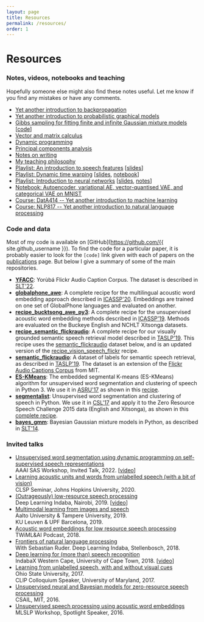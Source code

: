```yaml
---
layout: page
title: Resources
permalink: /resources/
order: 1
---
```


# Resources

### Notes, videos, notebooks and teaching

Hopefully someone else might also find these notes useful. Let me know if you find any mistakes or have any comments.

- [Yet another introduction to backpropagation]({{site.url}}/notes/kamper_backprop22.pdf)
- [Yet another introduction to probabilistic graphical models]({{site.url}}/notes/kamper_pgm_notes23.pdf)
- [Gibbs sampling for fitting finite and infinite Gaussian mixture models]({{site.url}}/notes/kamper_bayesgmm15.pdf)
  [[code](https://github.com/kamperh/bayes_gmm)]
- [Vector and matrix calculus]({{site.url}}/notes/kamper_matrixcalculus13.pdf)
- [Dynamic programming]({{site.url}}/notes/kamper_dynamic_programming22.pdf)
- [Principal components analysis]({{site.url}}/notes/kamper_pca23.pdf)
- [Notes on writing]({{site.url}}/notes/writing)
- [My teaching philosophy](https://www.kamperh.com/teaching_portfolio/)
- [Playlist: An introduction to speech features](https://www.youtube.com/playlist?list=PLmZlBIcArwhN8nFJ8VL1jLM2Qe7YCcmAb)
  [[slides]({{site.url}}/slides/speech_features-crop.pdf)]
- [Playlist: Dynamic time warping](https://www.youtube.com/playlist?list=PLmZlBIcArwhMJoGk5zpiRlkaHUqy5dLzL)
  [[slides]({{site.url}}/slides/dtw-crop.pdf), [notebook](https://github.com/kamperh/lecture_dtw_notebook/blob/main/dtw.ipynb)]
- [Playlist: Introduction to neural networks](https://www.youtube.com/playlist?list=PLmZlBIcArwhMHnIrNu70mlvZOwe6MqWYn)
  [[slides](https://www.kamperh.com/data414/slides/intro_nn-crop.pdf), [notes](https://www.kamperh.com/nlp817/notes/08_nn_notes.pdf)]
- [Notebook: Autoencoder, variational AE, vector-quantised VAE, and categorical VAE on MNIST](https://github.com/kamperh/autoencoders_mnist/blob/master/ae_mnist.ipynb)
- [Course: DatA414 -- Yet another introduction to machine learning](https://www.kamperh.com/data414/)
- [Course: NLP817 -- Yet another introduction to natural language processing](https://www.kamperh.com/nlp817/)


### Code and data

Most of my code is available on [GitHub](https://github.com/{{ site.github_username }}). To find the code for a particular paper, it is probably easier to look for the `[code]` link given with each of papers on the [publications]({{site.url}}/publications/) page. But below I give a summary of some of the main repositories.

- **[YFACC](https://www.kamperh.com/yfacc)**: Yorùbá Flickr Audio Caption Corpus. The dataset is described in [SLT'22](https://arxiv.org/abs/2210.04600).
- **[globalphone_awe](https://github.com/kamperh/globalphone_awe)**: A complete recipe for the multilingual acoustic word embedding approach described in [ICASSP'20](https://arxiv.org/abs/2002.02109). Embeddings are trained on one set of GlobalPhone languages and evaluated on another.
- **[recipe_bucktsong_awe_py3](https://github.com/kamperh/recipe_bucktsong_awe_py3)**: A complete recipe for the unsupervised acoustic word embedding methods described in [ICASSP'19](https://arxiv.org/abs/1811.00403). Methods are evaluated on the Buckeye English and NCHLT Xitsonga datasets.
- **[recipe_semantic_flickraudio](https://github.com/kamperh/recipe_semantic_flickraudio)**: A complete recipe for our visually grounded semantic speech retrieval model described in [TASLP'19](https://arxiv.org/abs/1710.01949). This recipe uses the [semantic_flickraudio](https://github.com/kamperh/semantic_flickraudio) dataset below, and is an updated version of the [recipe_vision_speech_flickr](https://github.com/kamperh/recipe_vision_speech_flickr) recipe.
- **[semantic_flickraudio](https://github.com/kamperh/semantic_flickraudio)**: A dataset of labels for semantic speech retrieval, as described in [TASLP'19](https://arxiv.org/abs/1710.01949).  The dataset is an extension of the [Flickr Audio Captions Corpus](https://groups.csail.mit.edu/sls/downloads/flickraudio/) from MIT.
- **[ES-KMeans](https://github.com/kamperh/eskmeans)**: The embedded segmental K-means (ES-KMeans) algorithm for unsupervised word segmentation and clustering of speech in Python 3. We use it in [ASRU'17](https://arxiv.org/abs/1703.08135) as shown in this [recipe](https://github.com/kamperh/bucktsong_eskmeans).
- **[segmentalist](https://github.com/kamperh/segmentalist)**: Unsupervised word segmentation and clustering of speech in Python. We use it in [CSL'17](https://arxiv.org/abs/1606.06950) and apply it to the Zero Resource Speech Challenge 2015 data (English and Xitsonga), as shown in this [complete recipe](https://github.com/kamperh/bucktsong_segmentalist).
- **[bayes_gmm](https://github.com/kamperh/bayes_gmm)**: Bayesian Gaussian mixture models in Python, as described in [SLT'14]({{site.url}}/papers/kamper+jansen+king+goldwater_slt2014.pdf).


### Invited talks

- [Unsupervised word segmentation using dynamic programming on self-supervised speech representations]({{site.url}}/slides/kamper_aaaisas2022_talk.pdf)  
  AAAI SAS Workshop, Invited Talk, 2022. [[video](https://youtu.be/oA0EMR_cMQY)]
- [Learning acoustic units and words from unlabelled speech (with a bit of vision)]({{site.url}}/slides/kamper_jhuclsp2020_talk.pdf)  
  CLSP Seminar, Johns Hopkins University, 2020.
- [(Outrageously) low-resource speech processing]({{site.url}}/slides/kamper_indaba2019_talk.pdf)  
  Deep Learning Indaba, Nairobi, 2019. [[video](https://youtu.be/dTV4mbMJ9yM)]
- [Multimodal learning from images and speech]({{site.url}}/slides/kamper_leuvenupf_talk_2019.pdf)  
  Aalto University & Tampere University, 2019.  
  KU Leuven & UPF Barcelona, 2019.
- [Acoustic word embeddings for low resource speech processing](https://twimlai.com/twiml-talk-191-acoustic-word-embeddings-for-low-resource-speech-processing-with-herman-kamper/)  
  TWiML&AI Podcast, 2018.
- [Frontiers of natural language processing]({{site.url}}/slides/ruder+kamper_indaba2018_talk.pdf)  
  With Sebastian Ruder. Deep Learning Indaba, Stellenbosch, 2018.
- [Deep learning for (more than) speech recognition]({{site.url}}/slides/kamper_indabax2018_talk.pdf)  
  IndabaX Western Cape, University of Cape Town, 2018. [[video](https://youtu.be/lvQipmlgDFY)]
- [Learning from unlabelled speech, with and without visual cues]({{site.url}}/slides/kamper_unsup_visionspeech_talk_2017.pdf)  
  Ohio State University, 2017.  
  CLIP Colloquium Speaker, University of Maryland, 2017.
- [Unsupervised neural and Bayesian models for zero-resource speech processing]({{site.url}}/slides/kamper_mit2016_talk.pdf)  
  CSAIL, MIT, 2016.
- [Unsupervised speech processing using acoustic word embeddings]({{site.url}}/slides/kamper_mlslp2016_talk.pdf)  
  MLSLP Workshop, Spotlight Speaker, 2016.
